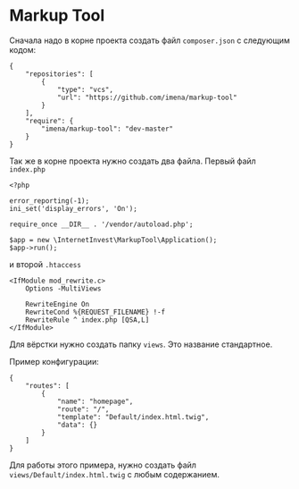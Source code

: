 # Markup Tool

Сначала надо в корне проекта создать файл `composer.json` с следующим кодом:

```
{
    "repositories": [
        {
            "type": "vcs",
            "url": "https://github.com/imena/markup-tool"
        }
    ],
    "require": {
        "imena/markup-tool": "dev-master"
    }
}
```

Так же в корне проекта нужно создать два файла. Первый файл `index.php`


```
<?php

error_reporting(-1);
ini_set('display_errors', 'On');

require_once __DIR__ . '/vendor/autoload.php';

$app = new \InternetInvest\MarkupTool\Application();
$app->run();
```

и второй `.htaccess`

```
<IfModule mod_rewrite.c>
    Options -MultiViews

    RewriteEngine On
    RewriteCond %{REQUEST_FILENAME} !-f
    RewriteRule ^ index.php [QSA,L]
</IfModule>
```

Для вёрстки нужно создать папку `views`. Это название стандартное.

Пример конфигурации:

```
{
    "routes": [
        {
            "name": "homepage",
            "route": "/",
            "template": "Default/index.html.twig",
            "data": {}
        }
    ]
}
```

Для работы этого примера, нужно создать файл `views/Default/index.html.twig` с любым содержанием.